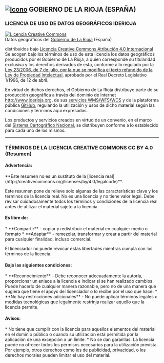 ## [![Icono](http://www.iderioja.larioja.org/imagenes/logo_iderioja_56x70.gif)](http://www.iderioja.org)  GOBIERNO DE LA RIOJA (ESPAÑA)

<h3>LICENCIA DE USO DE DATOS GEOGRÁFICOS IDERIOJA</h3>

<a rel="license" href="http://creativecommons.org/licenses/by/4.0/deed.es"><img alt="Licencia Creative Commons" style="border-width:0" src="http://i.creativecommons.org/l/by/4.0/88x31.png" /></a>
<br />
Datos geográficos del [Gobierno de La Rioja](http://www.larioja.org) (España)

distribuidos bajo [Licencia Creative Commons Atribución 4.0 Internacional](http://creativecommons.org/licenses/by/4.0/legalcode)
<br />
Se acogen bajo los términos de uso de esta licencia los datos geográficos producidos por el Gobierno de La Rioja, a quien corresponde su titularidad exclusiva y los derechos derivados de esta, conforme a lo regulado por la <a href="http://www.boe.es/boe/dias/2006/07/08/pdfs/A25561-25572.pdf">Ley 23/2006, de 7 de julio, por la que se modifica el texto refundido de la Ley de Propiedad Intelectual</a>, aprobado por el Real Decreto Legislativo 1/1996, de 12 de abril.

En virtud de dichos derechos, el Gobierno de La Rioja distribuye parte de su producción geográfica a través del dominio de Internet <a href="http://www.iderioja.org">http://www.iderioja.org</a>, de sus <a href="http://www.iderioja.larioja.org/index.php?id=14&lang=es">servicios WMS/WFS/WCS</a> y de la plataforma pública <a href="http://github.com/iderioja">GitHub</a>, regulando la utilización y usos de dicho material según las condiciones y términos aquí expresados.

Los productos y servicios creados en virtud de un convenio, en el marco del [Sistema Cartográfico Nacional](www.scne.es), se distribuyen conforme a lo establecido para cada uno de los mismos.
<hr />
<h3>TÉRMINOS DE LA LICENCIA CREATIVE COMMONS CC BY 4.0 (Resumen)</h3>
<h4>Advertencia:</h4>
**Este resumen no es un sustituto de la [licencia real](http://creativecommons.org/licenses/by/4.0/legalcode)**.

Este resumen pone de relieve solo algunas de las características clave y los términos de la licencia real. No es una licencia y no tiene valor legal. Debe revisar cuidadosamente todos los términos y condiciones de la licencia real antes de utilizar el material sujeto a la licencia.

<h4> Es libre de:</h4>
*  **Compartir** - copiar y redistribuir el material en cualquier medio o formato
*  **Adaptar** - remezclar, transformar y crear a partir del material para cualquier finalidad, incluso comercial.

El licenciador no puede revocar estas libertades mientras cumpla con los términos de la licencia.

<h4>Bajo las siguientes condiciones:</h4>
*  **Reconocimiento** - Debe reconocer adecuadamente la autoría, proporcionar un enlace a la licencia e indicar si se han realizado cambios. Puede hacerlo de cualquier manera razonable, pero no de una manera que sugiera que tiene el apoyo del licenciador o lo recibe por el uso que hace.
*  **No hay restricciones adicionales** - No puede aplicar términos legales o medidas tecnológicas que legalmente restrinja realizar aquello que la licencia permite.

<h4>Avisos:</h4>
*  No tiene que cumplir con la licencia para aquellos elementos del material en el dominio público o cuando su utilización está permitida por la aplicación de una excepción o un límite.
*  No se dan garantías. La licencia puede no ofrecer todos los permisos necesarios para la utilización prevista. Por ejemplo, otros derechos como los de publicidad, privacidad, o los derechos morales pueden limitar el uso del material.
